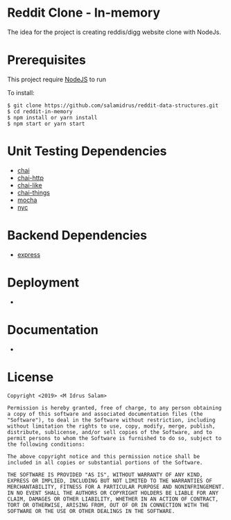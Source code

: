# Reddit Clone - In-memory

The idea for the project is creating reddis/digg website clone with NodeJs.

# Prerequisites

This project require [NodeJS](https://nodejs.org/) to run

To install:
```
$ git clone https://github.com/salamidrus/reddit-data-structures.git
$ cd reddit-in-memory
$ npm install or yarn install
$ npm start or yarn start
```

# Unit Testing Dependencies
- [chai](https://www.chaijs.com/)
- [chai-http](https://www.chaijs.com/plugins/chai-http/)
- [chai-like](https://www.npmjs.com/package/chai-like)
- [chai-things](https://www.chaijs.com/plugins/chai-things/)
- [mocha](https://mochajs.org/)
- [nyc](https://www.npmjs.com/package/nyc)

# Backend Dependencies
- [express](https://www.express.com/)

# Deployment
- 

# Documentation
-

# License
```
Copyright <2019> <M Idrus Salam>

Permission is hereby granted, free of charge, to any person obtaining a copy of this software and associated documentation files (the "Software"), to deal in the Software without restriction, including without limitation the rights to use, copy, modify, merge, publish, distribute, sublicense, and/or sell copies of the Software, and to permit persons to whom the Software is furnished to do so, subject to the following conditions:

The above copyright notice and this permission notice shall be included in all copies or substantial portions of the Software.

THE SOFTWARE IS PROVIDED "AS IS", WITHOUT WARRANTY OF ANY KIND, EXPRESS OR IMPLIED, INCLUDING BUT NOT LIMITED TO THE WARRANTIES OF MERCHANTABILITY, FITNESS FOR A PARTICULAR PURPOSE AND NONINFRINGEMENT. IN NO EVENT SHALL THE AUTHORS OR COPYRIGHT HOLDERS BE LIABLE FOR ANY CLAIM, DAMAGES OR OTHER LIABILITY, WHETHER IN AN ACTION OF CONTRACT, TORT OR OTHERWISE, ARISING FROM, OUT OF OR IN CONNECTION WITH THE SOFTWARE OR THE USE OR OTHER DEALINGS IN THE SOFTWARE.
```
